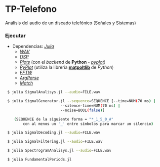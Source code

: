 # TP-Telefono

Análisis del audio de un discado telefónico (Señales y Sistemas)

### Ejecutar

- Dependencias: [_Julia_](https://docs.julialang.org/en/v1/index.html)
	- [_WAV_](https://juliaobserver.com/packages/WAV)
	- [_DSP_](https://juliaobserver.com/packages/DSP)
	- [_Plots_](https://juliaobserver.com/packages/Plots) (con el _backend_ de **Python** - [_pyplot_](https://docs.juliaplots.org/latest/examples/pyplot/))
	- [_PyPlot_](https://juliaobserver.com/packages/PyPlot) (utiliza la librería [**matpoltlib**](https://matplotlib.org/) de _Python_)
	- [_FFTW_](https://juliaobserver.com/packages/FFTW)
	- [_ArgParse_](https://juliaobserver.com/packages/ArgParse)
	- [_Match_](https://juliaobserver.com/packages/Match)

```bash
 $ julia SignalAnalisys.jl --audio=FILE.wav

 $ julia SignalGenerator.jl --sequence=SEQUENCE [--time=NUM(70 ms) |
						 --silence-time=NUM(70 ms) |
						 --noise=BOOL(false)]

	(SEQUENCE de la siguiente forma = "*_1_5_0_#"
		con al menos un '_' entre símbolos para marcar un silencio)

 $ julia SignalDecoding.jl --audio=FILE.wav

 $ julia SignalFiltering.jl --audio=FILE.wav

 $ julia SpectrogramAnalisys.jl --audio=FILE.wav

 $ julia FundamentalPeriods.jl
```


